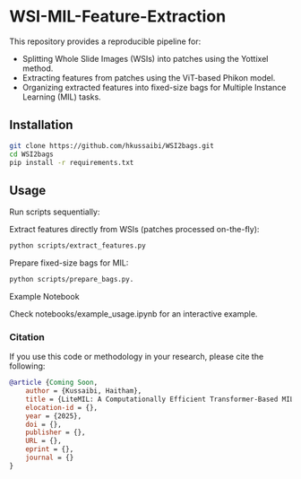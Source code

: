 # WSI-MIL-Feature-Extraction

This repository provides a reproducible pipeline for:

- Splitting Whole Slide Images (WSIs) into patches using the Yottixel method.
- Extracting features from patches using the ViT-based Phikon model.
- Organizing extracted features into fixed-size bags for Multiple Instance Learning (MIL) tasks.

## Installation

```bash
git clone https://github.com/hkussaibi/WSI2bags.git
cd WSI2bags
pip install -r requirements.txt
```

## Usage
Run scripts sequentially:

Extract features directly from WSIs (patches processed on-the-fly):

```bash
python scripts/extract_features.py
```
Prepare fixed-size bags for MIL:

```bash
python scripts/prepare_bags.py.
```

Example Notebook

Check notebooks/example_usage.ipynb for an interactive example.

### Citation

If you use this code or methodology in your research, please cite the following:

```bibtex
@article {Coming Soon,
	author = {Kussaibi, Haitham},
	title = {LiteMIL: A Computationally Efficient Transformer-Based MIL for Cancer Subtyping on Whole Slide Images.},
	elocation-id = {},
	year = {2025},
	doi = {},
	publisher = {},
	URL = {},
	eprint = {},
	journal = {}
}
```
